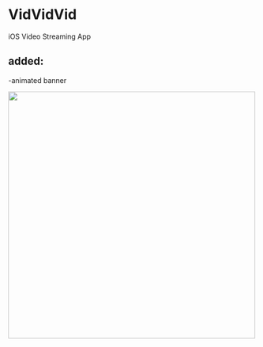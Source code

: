 # VidVidVid
iOS Video Streaming App

## added:
-animated banner

<img src="https://user-images.githubusercontent.com/98359662/226212762-bf18eb81-9e41-42cc-b3e4-960005ed3a9d.png" width="500">
